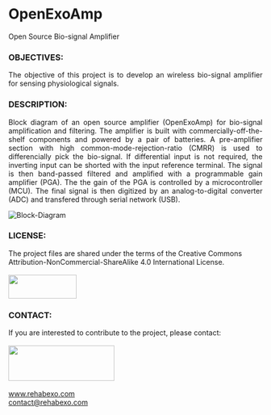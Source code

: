 # OpenExoAmp
Open Source Bio-signal Amplifier

### OBJECTIVES:
<P align="justify"> The objective of this project is to develop an wireless bio-signal amplifier for sensing physiological signals.

### DESCRIPTION:
<P align="justify"> Block diagram of an open source amplifier (OpenExoAmp) for bio-signal amplification and filtering. The amplifier is built with commercially-off-the-shelf components and powered by a pair of batteries. A pre-amplifier section with high common-mode-rejection-ratio (CMRR) is used to differencially pick the bio-signal. If differential input is not required, the inverting input can be shorted with the input reference terminal. The signal is then band-passed filtered and amplified with a programmable gain amplifier (PGA). The the gain of the PGA is controlled by a microcontroller (MCU). The final signal is then digitized by an analog-to-digital converter (ADC) and transfered through serial network (USB).

![Block-Diagram](https://github.com/RehabExo/OpenExoAmp/blob/main/BlockDiagram.png)

### LICENSE:
The project files are shared under the terms of the Creative Commons Attribution-NonCommercial-ShareAlike 4.0 International License. <br/><br/>
<img src="https://github.com/RehabExo/OpenExoAmp/blob/main/by-nc-sa.png" width="135" height="47"><br/>

### CONTACT:
If you are interested to contribute to the project, please contact: <br/>  
<img src="https://github.com/RehabExo/OpenExoAmp/blob/main/RehabExo_web.jpeg" width="210" height="70"> <br/>  
www.rehabexo.com <br/>
contact@rehabexo.com <br/>
